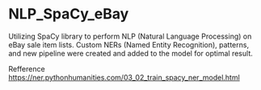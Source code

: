 # NLP_SpaCy_eBay
Utilizing SpaCy library to perform NLP (Natural Language Processing) on eBay sale item lists. Custom NERs (Named Entity Recognition), patterns, and new pipeline were created and added to the model for optimal result.


Refference
https://ner.pythonhumanities.com/03_02_train_spacy_ner_model.html

